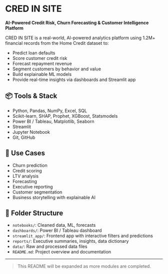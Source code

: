 # CRED IN SITE

**AI-Powered Credit Risk, Churn Forecasting & Customer Intelligence Platform**

CRED IN SITE is a real-world, AI-powered analytics platform using 1.2M+ financial records from the Home Credit dataset to:

- Predict loan defaults
- Score customer credit risk
- Forecast repayment revenue
- Segment customers by behavior and value
- Build explainable ML models
- Provide real-time insights via dashboards and Streamlit app

## 📦 Tools & Stack
- Python, Pandas, NumPy, Excel, SQL
- Scikit-learn, SHAP, Prophet, XGBoost, Statsmodels
- Power BI / Tableau, Matplotlib, Seaborn
- Streamlit
- Jupyter Notebook
- Git, GitHub

## 🚀 Use Cases
- Churn prediction
- Credit scoring
- LTV analysis
- Forecasting
- Executive reporting
- Customer segmentation
- Business storytelling with explainable AI

## 📁 Folder Structure
- `notebooks/`: Cleaned data, ML, forecasts
- `dashboards/`: Power BI / Tableau dashboard
- `streamlit_app/`: Frontend app with interactive filters and predictions
- `reports/`: Executive summaries, insights, data dictionary
- `data/`: Raw and processed data files
- `README.md`: Project overview and documentation

---

> This README will be expanded as more modules are completed.
